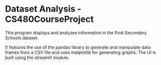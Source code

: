 # Dataset Analysis - CS480CourseProject

This program displays and analyzes information in the Post Secondary Schools dataset.

It features the use of the pandas library to generate and manipulate data frames from a CSV file and uses matplotlib for generating graphs. The UI is built using the streamlit module.